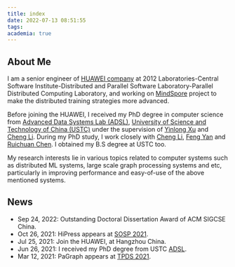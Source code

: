 ```yaml
---
title: index
date: 2022-07-13 08:51:55
tags:
academia: true
---
```


## About Me
I am a senior engineer of [HUAWEI company](https://www.huawei.com/) at 2012 Laboratories-Central Software Institute-Distributed and Parallel Software Laboratory-Parallel Distributed Computing Laboratory, and working on [MindSpore](https://gitee.com/mindspore/mindspore) project to make the distributed training strategies more advanced.

Before joining the HUAWEI, I received my PhD degree in computer science from [Advanced Data Systems Lab (ADSL)](http://adsl.ustc.edu.cn/), [University of Science and Technology of China (USTC)](https://www.ustc.edu.cn/) under the supervision of [Yinlong Xu](http://cs.ustc.edu.cn/2020/0828/c23235a460084/page.htm) and [Cheng Li](http://staff.ustc.edu.cn/~chengli7/index.html). During my PhD study, I work closely with [Cheng Li](http://staff.ustc.edu.cn/~chengli7/index.html), [Feng Yan](https://www.cse.unr.edu/~fyan/index.html) and [Ruichuan Chen](https://www.ruichuan.org/). I obtained my B.S degree at USTC too.

My research interests lie in various topics related to computer systems such as distributed ML systems, large scale graph processing systems and etc, particularly in improving performance and easy-of-use of the above mentioned systems.

## News

- Sep 24, 2022: Outstanding Doctoral Dissertation Award of ACM SIGCSE China.
- Oct 26, 2021: HiPress appears at [SOSP 2021](https://sosp2021.mpi-sws.org/program.html).
- Jul 25, 2021: Join the HUAWEI, at Hangzhou China.
- Jun 26, 2021: I received my PhD degree from USTC [ADSL](http://adsl.ustc.edu.cn/).
- Mar 12, 2021: PaGraph appears at [TPDS 2021](https://ieeexplore.ieee.org/document/9376972).